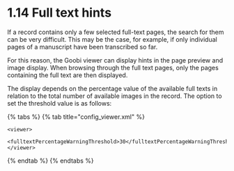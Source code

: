 # 1.14 Full text hints

If a record contains only a few selected full-text pages, the search for them can be very difficult. This may be the case, for example, if only individual pages of a manuscript have been transcribed so far. 

For this reason, the Goobi viewer can display hints in the page preview and image display. When browsing through the full text pages, only the pages containing the full text are then displayed. 

The display depends on the percentage value of the available full texts in relation to the total number of available images in the record. The option to set the threshold value is as follows:

{% tabs %}
{% tab title="config\_viewer.xml" %}
```markup
<viewer>
    <fulltextPercentageWarningThreshold>30</fulltextPercentageWarningThreshold>
</viewer>
```
{% endtab %}
{% endtabs %}

